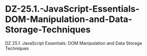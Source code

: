 # DZ-25.1.-JavaScript-Essentials-DOM-Manipulation-and-Data-Storage-Techniques
DZ 25.1. JavaScript Essentials: DOM Manipulation and Data Storage Techniques
